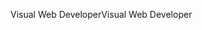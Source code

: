 <span data-ttu-id="f1507-101">Visual Web Developer</span><span class="sxs-lookup"><span data-stu-id="f1507-101">Visual Web Developer</span></span>